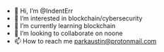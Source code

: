 - 👋 Hi, I’m @IndentErr
- 👀 I’m interested in blockchain/cybersecurity
- 🌱 I’m currently learning blockchain
- 💞️ I’m looking to collaborate on noone
- 📫 How to reach me parkaustin@protonmail.com

<!---
IndentErr/IndentErr is a ✨ special ✨ repository because its `README.md` (this file) appears on your GitHub profile.
You can click the Preview link to take a look at your changes.
--->
